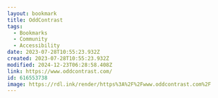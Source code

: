 ```yaml
---
layout: bookmark
title: OddContrast
tags:
  - Bookmarks
  - Community
  - Accessibility
date: 2023-07-28T10:55:23.932Z
created: 2023-07-28T10:55:23.932Z
modified: 2024-12-23T06:28:58.408Z
link: https://www.oddcontrast.com/
id: 616553738
image: https://rdl.ink/render/https%3A%2F%2Fwww.oddcontrast.com%2F
---
```

